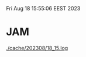 Fri Aug 18 15:55:06 EEST 2023
# JAM
<a href='./cache/202308/18_15.log'>./cache/202308/18_15.log</a>
